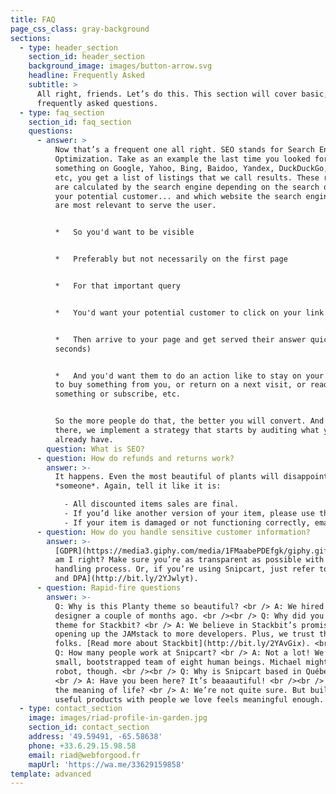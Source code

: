 ```yaml
---
title: FAQ
page_css_class: gray-background
sections:
  - type: header_section
    section_id: header_section
    background_image: images/button-arrow.svg
    headline: Frequently Asked
    subtitle: >
      All right, friends. Let’s do this. This section will cover basic,
      frequently asked questions.
  - type: faq_section
    section_id: faq_section
    questions:
      - answer: >
          Now that’s a frequent one all right. SEO stands for Search Engine
          Optimization. Take as an example the last time you looked for
          something on Google, Yahoo, Bing, Baidoo, Yandex, DuckDuckGo, Qwant
          etc, you get a list of listings that we call results. These results
          are calculated by the search engine depending on the search query of
          your potential customer... and which website the search engine thinks
          are most relevant to serve the user.


          *   So you'd want to be visible


          *   Preferably but not necessarily on the first page


          *   For that important query


          *   You'd want your potential customer to click on your link


          *   Then arrive to your page and get served their answer quickly (2
          seconds)


          *   And you'd want them to do an action like to stay on your website,
          to buy something from you, or return on a next visit, or read
          something or subscribe, etc.


          So the more people do that, the better you will convert. And to reach
          there, we implement a strategy that starts by auditing what you
          already have.
        question: What is SEO?
      - question: How do refunds and returns work?
        answer: >-
          It happens. Even the most beautiful of plants will disappoint
          *someone*. Again, tell it like it is:

            - All discounted items sales are final.
            - If you’d like another version of your item, please use the return label. Instructions are printed on its back.
            - If your item is damaged or not functioning correctly, email us at info@planty.com, and we’ll refund you + send you a new one ASAP!
      - question: How do you handle sensitive customer information?
        answer: >-
          [GDPR](https://media3.giphy.com/media/1FMaabePDEfgk/giphy.gif?cid=790b76115d1fc3ed7656643632f4131f&rid=giphy.gif),
          am I right? Make sure you’re as transparent as possible with your data
          handling process. Or, if you’re using Snipcart, just refer to [our ToS
          and DPA](http://bit.ly/2YJwlyt).
      - question: Rapid-fire questions
        answer: >-
          Q: Why is this Planty theme so beautiful? <br /> A: We hired our first
          designer a couple of months ago. <br /><br /> Q: Why did you build a
          theme for Stackbit? <br /> A: We believe in Stackbit’s promise of
          opening up the JAMstack to more developers. Plus, we trust these
          folks. [Read more about Stackbit](http://bit.ly/2YAvGix). <br /><br />
          Q: How many people work at Snipcart? <br /> A: Not a lot! We’re a
          small, bootstrapped team of eight human beings. Michael might be a
          robot, though. <br /><br /> Q: Why is Snipcart based in Québec City?
          <br /> A: Have you been here? It’s beaaautiful! <br /><br /> Q: What’s
          the meaning of life? <br /> A: We’re not quite sure. But building
          useful products with people we love feels meaningful enough.
  - type: contact_section
    image: images/riad-profile-in-garden.jpg
    section_id: contact_section
    address: '49.59491, -65.58638'
    phone: +33.6.29.15.98.58
    email: riad@webforgood.fr
    mapUrl: 'https://wa.me/33629159858'
template: advanced
---
```

